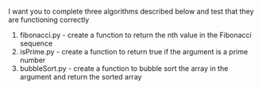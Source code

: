 I want you to complete three algorithms described below and test that they are functioning correctly

1) fibonacci.py - create a function to return the nth value in the Fibonacci sequence
2) isPrime.py - create a function to return true if the argument is a prime number
3) bubbleSort.py - create a function to bubble sort the array in the argument and return the sorted array